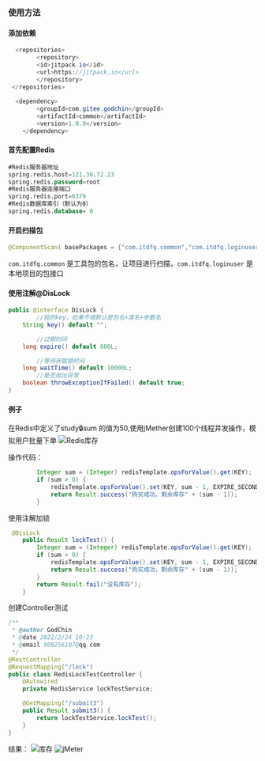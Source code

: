 ### 使用方法
#### 添加依赖

```java
  <repositories>
    	<repository>
        <id>jitpack.io</id>
        <url>https://jitpack.io</url>
    	</repository>
 </repositories>
    
  <dependency>
        <groupId>com.gitee.godchin</groupId>
        <artifactId>common</artifactId>
        <version>1.0.0</version>
    </dependency>
```
#### 首先配置Redis

```sql
#Redis服务器地址
spring.redis.host=121.36.72.23
spring.redis.password=root
#Redis服务器连接端口
spring.redis.port=6379
#Redis数据库索引（默认为0）
spring.redis.database= 0
```
#### 开启扫描包

```java
@ComponentScan( basePackages = {"com.itdfq.common","com.itdfq.loginuser"})
```
`com.itdfq.common` 是工具包的包名，让项目进行扫描，`com.itdfq.loginuser` 是本地项目的包接口
#### 使用注解@DisLock 

```java
public @interface DisLock {
		//锁的key，如果不填默认是包名+类名+参数名
    String key() default "";

		//过期时间
    long expire() default 600L;

		//等待获取锁时间
    long waitTime() default 10000L;
		//是否抛出异常
    boolean throwExceptionIfFailed() default true;
}
```
#### 例子
在Redis中定义了study:lock:sum  的值为50,使用jMether创建100个线程并发操作，模拟用户批量下单
![Redis库存](https://img-blog.csdnimg.cn/49161daf13564251b496a650fc969eb8.png)

操作代码：

```java
  		Integer sum = (Integer) redisTemplate.opsForValue().get(KEY);
        if (sum > 0) {
            redisTemplate.opsForValue().set(KEY, sum - 1, EXPIRE_SECOND, TimeUnit.SECONDS);
            return Result.success("购买成功，剩余库存" + (sum - 1));
        }
```
 使用注解加锁

```java
 @DisLock
    public Result lockTest() {
        Integer sum = (Integer) redisTemplate.opsForValue().get(KEY);
        if (sum > 0) {
            redisTemplate.opsForValue().set(KEY, sum - 1, EXPIRE_SECOND, TimeUnit.SECONDS);
            return Result.success("购买成功，剩余库存" + (sum - 1));
        }
        return Result.fail("没有库存");
    }
```
创建Controller测试

```java
/**
 * @author GodChin
 * @date 2022/2/24 10:23
 * @email 909256107@qq.com
 */
@RestController
@RequestMapping("/lock")
public class RedisLockTestController {
    @Autowired
    private RedisService lockTestService;

    @GetMapping("/submit3")
    public Result submit3() {
        return lockTestService.lockTest();
    }
}
```
结果：
![库存](https://img-blog.csdnimg.cn/69670abb08664aa1bc7a50d35ec60d3a.png?x-oss-process=image/watermark,type_d3F5LXplbmhlaQ,shadow_50,text_Q1NETiBASVRkZnE=,size_19,color_FFFFFF,t_70,g_se,x_16)
![jMeter](https://img-blog.csdnimg.cn/3ff4f1edfeba4efaa484db235410b33c.png?x-oss-process=image/watermark,type_d3F5LXplbmhlaQ,shadow_50,text_Q1NETiBASVRkZnE=,size_20,color_FFFFFF,t_70,g_se,x_16)

